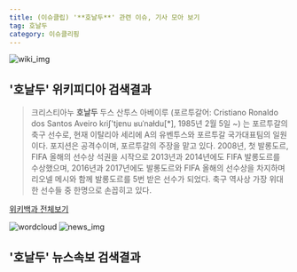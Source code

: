 ```yaml
---
title: (이슈클립) '**호날두**' 관련 이슈, 기사 모아 보기
tag: 호날두
category: 이슈클리핑
---
```

![wiki_img](https://user-images.githubusercontent.com/42597476/44503234-41136a80-a6d0-11e8-9071-6fc6418eafe4.png)
## **'**호날두**'** 위키피디아 검색결과
>크리스티아누 **호날두** 두스 산투스 아베이루 (포르투갈어: Cristiano Ronaldo dos Santos Aveiro kɾiʃ'tjɐnu ʁuˈnaɫdu[*], 1985년 2월 5일 ~) 는 포르투갈의 축구 선수로, 현재 이탈리아 세리에 A의 유벤투스와 포르투갈 국가대표팀의 일원이다. 포지션은 공격수이며, 포르투갈의 주장을 맡고 있다. 2008년, 첫 발롱도르, FIFA 올해의 선수상 석권을 시작으로 2013년과 2014년에도 FIFA 발롱도르를 수상했으며, 2016년과 2017년에도 발롱도르와 FIFA 올해의 선수상을 차지하며 리오넬 메시와 함께 발롱도르를 5번 받은 선수가 되었다. 축구 역사상 가장 위대한 선수들 중 한명으로 손꼽히고 있다.

<a href="https://ko.wikipedia.org/wiki/호날두" target="_blank">위키백과 전체보기</a>

![wordcloud](https://s3.ap-northeast-2.amazonaws.com/lyrics101-wordcloud/2018-09-20-1537409576.png)
![news_img](https://user-images.githubusercontent.com/42597476/44507050-1206f400-a6e4-11e8-8d98-7ffbfebb353f.png)
## **'**호날두**'** 뉴스속보 검색결과

